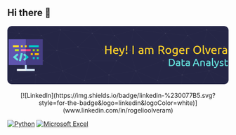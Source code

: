 ## Hi there 👋

<!--
**RogerOlvera/RogerOlvera** is a ✨ _special_ ✨ repository because its `README.md` (this file) appears on your GitHub profile.

Here are some ideas to get you started:

- 🔭 I’m currently working on ...
- 🌱 I’m currently learning ...
- 👯 I’m looking to collaborate on ...
- 🤔 I’m looking for help with ...
- 💬 Ask me about ...
- 📫 How to reach me: ...
- 😄 Pronouns: ...
- ⚡ Fun fact: ...
-->

![Header](Images/github-header-image.png)

<p align="center">
  [![LinkedIn](https://img.shields.io/badge/linkedin-%230077B5.svg?style=for-the-badge&logo=linkedin&logoColor=white)](www.linkedin.com/in/rogelioolveram)
</p>

[![Python](https://img.shields.io/badge/python-3670A0?style=for-the-badge&logo=python&logoColor=ffdd54)](https://img.shields.io/badge/python-3670A0?style=for-the-badge&logo=python&logoColor=ffdd54) [![Microsoft Excel](https://img.shields.io/badge/Microsoft_Excel-217346?style=for-the-badge&logo=microsoft-excel&logoColor=white)](https://img.shields.io/badge/Microsoft_Excel-217346?style=for-the-badge&logo=microsoft-excel&logoColor=white)
